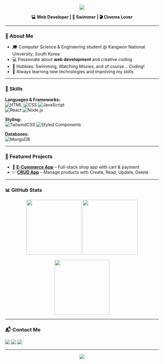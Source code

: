 <!-- Banner -->
<p align="center">
  <img src="https://capsule-render.vercel.app/api?type=waving&color=0:FF6B6B,100:FFD93D&height=180&section=header&text=Hi%20There!%20I'm%20Asadbek%20👋&fontSize=36&fontColor=ffffff&animation=fadeIn&fontAlignY=40" />
</p>

<p align="center">
  <b>💻 Web Developer | 🌊 Swimmer | 🎬 Cinema Lover</b>
</p>

---

### 🌟 About Me
- 🎓 Computer Science & Engineering student @ Kangwon National University, South Korea  
- 💻 Passionate about **web development** and creative coding  
- 🌊 Hobbies: Swimming, Watching Movies, and of course... Coding!  
- 🚀 Always learning new technologies and improving my skills  

---

### 🚀 Skills

**Languages & Frameworks:**  
![HTML](https://img.shields.io/badge/HTML5-E34F26?style=for-the-badge&logo=html5&logoColor=white) 
![CSS](https://img.shields.io/badge/CSS3-1572B6?style=for-the-badge&logo=css3&logoColor=white) 
![JavaScript](https://img.shields.io/badge/JavaScript-323330?style=for-the-badge&logo=javascript&logoColor=F7DF1E)  
![React](https://img.shields.io/badge/React-20232A?style=for-the-badge&logo=react&logoColor=61DAFB) 
![Node.js](https://img.shields.io/badge/Node.js-339933?style=for-the-badge&logo=nodedotjs&logoColor=white)

**Styling:**  
![TailwindCSS](https://img.shields.io/badge/Tailwind_CSS-38B2AC?style=for-the-badge&logo=tailwind-css&logoColor=white) 
![Styled Components](https://img.shields.io/badge/styled--components-DB7093?style=for-the-badge&logo=styled-components&logoColor=white)

**Databases:**  
![MongoDB](https://img.shields.io/badge/MongoDB-4EA94B?style=for-the-badge&logo=mongodb&logoColor=white)  

---

### 📂 Featured Projects
- 🛒 [**E-Commerce App**](#) – Full-stack shop app with cart & payment  
- ✅ [**CRUD App**](#) – Manage products with Create, Read, Update, Delete  

---

### 📊 GitHub Stats
<p align="center">
  <img src="https://github-readme-stats.vercel.app/api?username=Asadbek&show_icons=true&theme=radical" height="180" />
  <img src="https://github-readme-stats.vercel.app/api/top-langs/?username=Asadbek&layout=compact&theme=radical" height="180" />
</p>

<p align="center">
  <img src="https://streak-stats.demolab.com?user=Asadbek&theme=radical&hide_border=true" height="180" />
</p>

---

### 📬 Contact Me
<p>
  <a href="https://github.com/Asadbek"><img src="https://img.shields.io/badge/GitHub-000000?style=for-the-badge&logo=github&logoColor=white" /></a>
  <a href="mailto:your-email@example.com"><img src="https://img.shields.io/badge/Email-D14836?style=for-the-badge&logo=gmail&logoColor=white" /></a>
  <a href="https://linkedin.com/in/your-linkedin"><img src="https://img.shields.io/badge/LinkedIn-0077B5?style=for-the-badge&logo=linkedin&logoColor=white" /></a>
</p>

---

<!-- Footer -->
<p align="center">
  <img src="https://capsule-render.vercel.app/api?type=waving&color=0:FFD93D,100:FF6B6B&height=120&section=footer"/>
</p>
